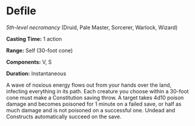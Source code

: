 # Defile
*5th-level necromancy* (Druid, Pale Master, Sorcerer, Warlock, Wizard)

**Casting Time:** 1 action

**Range:** Self (30-foot cone)

**Components:** V, S

**Duration:** Instantaneous

A wave of noxious energy flows out from your hands over the land, infecting everything in its path. Each creature you choose within a 30-foot cone must make a Constitution saving throw. A target takes 4d10 poison damage and becomes poisoned for 1 minute on a failed save, or half as much damage and is not poisoned on a successful one. Undead and Constructs automatically succeed on the save.
